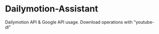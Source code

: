 # Dailymotion-Assistant
Dailymotion API &amp; Google API usage. Download operations with "youtube-dl"

